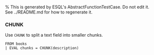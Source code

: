% This is generated by ESQL's AbstractFunctionTestCase. Do not edit it. See ../README.md for how to regenerate it.

### CHUNK
Use `CHUNK` to split a text field into smaller chunks.

```esql
FROM books
| EVAL chunks = CHUNK(description)
```

